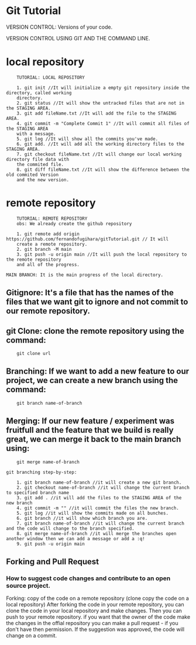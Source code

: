 # Git Tutorial
VERSION CONTROL: Versions of your code.

VERSION CONTROL USING GIT AND THE COMMAND LINE.
# local repository
```
    TUTORIAL: LOCAL REPOSITORY 

    1. git init //It will initialize a empty git repository inside the directory, called working
    directory.
    2. git status //It will show the untracked files that are not in the STAGING AREA.
    3. git add fileName.txt //It will add the file to the STAGING AREA.
    4. git commit -m "Complete Commit 1" //It will commit all files of the STAGING AREA
    with a message.
    5. git log //It will show all the commits you've made.
    6. git add. //It will add all the working directory files to the STAGING AREA.
    7. git checkout fileName.txt //It will change our local working directory file data with
    the commited file.
    8. git diff fileName.txt //It will show the difference between the old commited Version
    and the new version.
```
# remote repository
```
    TUTORIAL: REMOTE REPOSITORY
    obs: We already create the github repository

    1. git remote add origin https://github.com/fernandofugihara/gitTutorial.git // It will
    create a remote repository.
    2. git branch -M main
    3. git push -u origin main //It will push the local repository to the remote repository
    and all of the progress.
```
    MAIN BRANCH: It is the main progress of the local directory.

## Gitignore: It's a file that has the names of the files that we want git to ignore and not commit to our remote repository.
## git Clone: clone the remote repository using the command:
```
    git clone url
```
## Branching: If we want to add a new feature to our project, we can create a new branch using the command:
```
    git branch name-of-branch
```
## Merging: If our new feature / experiment was fruitfull and the feature that we build is really great, we can merge it back to the main branch using:
```
    git merge name-of-branch
```
    git branching step-by-step:
```
    1. git branch name-of-branch //it will create a new git branch.
    2. git checkout name-of-branch //it will change the current branch to specified branch name
    3. git add . //it will add the files to the STAGING AREA of the new branch
    4. git commit -m "" //it will commit the files the new branch.
    5. git log //it will show the commits made on all bunches.
    6. git branch //it will show which branch you are.
    7. git branch name-of-branch //it will change the current branch and the code will change to the branch specified.
    8. git merge name-of-branch //it will merge the branches open another window then we can add a message or add a :q!
    9. git push -u origin main
```
## Forking and Pull Request

### How to suggest code changes and contribute to an open source project.
Forking: copy of the code on a remote repository (clone copy the code on a local repository)
After forking the code in your remote repository, you can clone the code in your local repository
and make changes. Then you can push to your remote repository. if you want that the owner of the
code make the changes in the offial repository you can make a pull request - if you don't have then
permission. If the suggestion was approved, the code will change on a commit.

